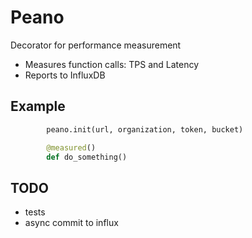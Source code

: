 # Peano

Decorator for performance measurement

- Measures function calls: TPS and Latency
- Reports to InfluxDB

## Example

```python
        peano.init(url, organization, token, bucket)

        @measured()
        def do_something()
```

## TODO

- tests
- async commit to influx
